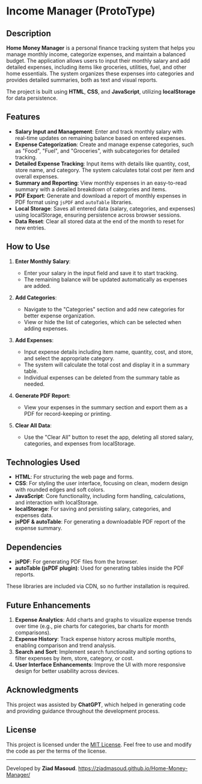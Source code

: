 # Income Manager (ProtoType)

## Description

**Home Money Manager** is a personal finance tracking system that helps you manage monthly income, categorize expenses, and maintain a balanced budget. The application allows users to input their monthly salary and add detailed expenses, including items like groceries, utilities, fuel, and other home essentials. The system organizes these expenses into categories and provides detailed summaries, both as text and visual reports.

The project is built using **HTML**, **CSS**, and **JavaScript**, utilizing **localStorage** for data persistence.

## Features

- **Salary Input and Management**: Enter and track monthly salary with real-time updates on remaining balance based on entered expenses.
- **Expense Categorization**: Create and manage expense categories, such as "Food", "Fuel", and "Groceries", with subcategories for detailed tracking.
- **Detailed Expense Tracking**: Input items with details like quantity, cost, store name, and category. The system calculates total cost per item and overall expenses.
- **Summary and Reporting**: View monthly expenses in an easy-to-read summary with a detailed breakdown of categories and items.
- **PDF Export**: Generate and download a report of monthly expenses in PDF format using `jsPDF` and `autoTable` libraries.
- **Local Storage**: Saves all entered data (salary, categories, and expenses) using localStorage, ensuring persistence across browser sessions.
- **Data Reset**: Clear all stored data at the end of the month to reset for new entries.

## How to Use

1. **Enter Monthly Salary**:
   - Enter your salary in the input field and save it to start tracking.
   - The remaining balance will be updated automatically as expenses are added.

2. **Add Categories**:
   - Navigate to the "Categories" section and add new categories for better expense organization.
   - View or hide the list of categories, which can be selected when adding expenses.

3. **Add Expenses**:
   - Input expense details including item name, quantity, cost, and store, and select the appropriate category.
   - The system will calculate the total cost and display it in a summary table.
   - Individual expenses can be deleted from the summary table as needed.

4. **Generate PDF Report**:
   - View your expenses in the summary section and export them as a PDF for record-keeping or printing.

5. **Clear All Data**:
   - Use the "Clear All" button to reset the app, deleting all stored salary, categories, and expenses from localStorage.

## Technologies Used

- **HTML**: For structuring the web page and forms.
- **CSS**: For styling the user interface, focusing on clean, modern design with rounded edges and soft colors.
- **JavaScript**: Core functionality, including form handling, calculations, and interaction with localStorage.
- **localStorage**: For saving and persisting salary, categories, and expenses data.
- **jsPDF & autoTable**: For generating a downloadable PDF report of the expense summary.

## Dependencies

- **jsPDF**: For generating PDF files from the browser.
- **autoTable (jsPDF plugin)**: Used for generating tables inside the PDF reports.

These libraries are included via CDN, so no further installation is required.

## Future Enhancements

1. **Expense Analytics**: Add charts and graphs to visualize expense trends over time (e.g., pie charts for categories, bar charts for month comparisons).
2. **Expense History**: Track expense history across multiple months, enabling comparison and trend analysis.
3. **Search and Sort**: Implement search functionality and sorting options to filter expenses by item, store, category, or cost.
4. **User Interface Enhancements**: Improve the UI with more responsive design for better usability across devices.

## Acknowledgments

This project was assisted by **ChatGPT**, which helped in generating code and providing guidance throughout the development process.

## License

This project is licensed under the [MIT License](https://opensource.org/licenses/MIT). Feel free to use and modify the code as per the terms of the license.

---

Developed by **Ziad Masoud**. https://ziadmasoud.github.io/Home-Money-Manager/
